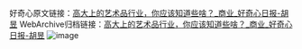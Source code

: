 好奇心原文链接：[高大上的艺术品行业，你应该知道些啥？_商业_好奇心日报-胡昱](https://www.qdaily.com/articles/7210.html)
WebArchive归档链接：[高大上的艺术品行业，你应该知道些啥？_商业_好奇心日报-胡昱](http://web.archive.org/web/20190623172101/https://www.qdaily.com/articles/7210.html)
![image](http://ww3.sinaimg.cn/large/007d5XDply1g3x0bax89rj30u02h0b29)